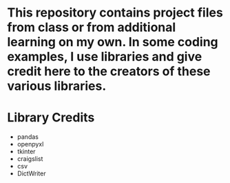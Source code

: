 # This repository contains project files from class or from additional learning on my own. In some coding examples, I use libraries and give credit here to the creators of these various libraries.

# Library Credits #
- pandas
- openpyxl
- tkinter
- craigslist
- csv
- DictWriter
